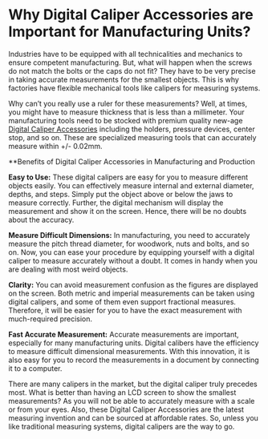 # Why Digital Caliper Accessories are Important for Manufacturing Units?
Industries have to be equipped with all technicalities and mechanics to ensure competent manufacturing. But, what will happen when the screws do not match the bolts or the caps do not fit? They have to be very precise in taking accurate measurements for the smallest objects. This is why factories have flexible mechanical tools like calipers for measuring systems. 

Why can’t you really use a ruler for these measurements? Well, at times, you might have to measure thickness that is less than a millimeter. Your manufacturing tools need to be stocked with premium quality new-age <a href="url">Digital Caliper Accessories</a> including the holders, pressure devices, center stop, and so on. These are specialized measuring tools that can accurately measure within +/- 0.02mm.

**Benefits of Digital Caliper Accessories in Manufacturing and Production

**Easy to Use:** These digital calipers are easy for you to measure different objects easily. You can effectively measure internal and external diameter, depths, and steps. Simply put the object above or below the jaws to measure correctly. Further, the digital mechanism will display the measurement and show it on the screen. Hence, there will be no doubts about the accuracy. 

**Measure Difficult Dimensions:** In manufacturing, you need to accurately measure the pitch thread diameter, for woodwork, nuts and bolts, and so on. Now, you can ease your procedure by equipping yourself with a digital caliper to measure accurately without a doubt. It comes in handy when you are dealing with most weird objects. 

**Clarity:** You can avoid measurement confusion as the figures are displayed on the screen. Both metric and imperial measurements can be taken using digital calipers, and some of them even support fractional measures. Therefore, it will be easier for you to have the exact measurement with much-required precision. 

**Fast Accurate Measurement:** Accurate measurements are important, especially for many manufacturing units. Digital calibers have the efficiency to measure difficult dimensional measurements. With this innovation, it is also easy for you to record the measurements in a document by connecting it to a computer. 

There are many calipers in the market, but the digital caliper truly precedes most. What is better than having an LCD screen to show the smallest measurements? As you will not be able to accurately measure with a scale or from your eyes. Also, these Digital Caliper Accessories are the latest measuring invention and can be sourced at affordable rates. So, unless you like traditional measuring systems, digital calipers are the way to go.
